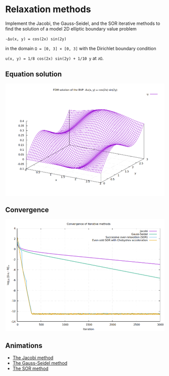 # Relaxation methods

Implement the Jacobi, the Gauss-Seidel, and the SOR iterative methods to find the solution of a model 2D elliptic boundary value problem

<code>-&Delta;u(x, y) = cos(2x) sin(2y)</code>

in the domain <code>&Omega; = [0, 3] &times; [0, 3]</code> with the Dirichlet boundary condition

<code>u(x, y) = 1/8 cos(2x) sin(2y) + 1/10 y</code> at <code>&part;&Omega;</code>.

## Equation solution

![Equation solution](/figs/seq/lin/laplace_2d_fdm/relaxation/solution.png)

## Convergence

![Convergence](/figs/seq/lin/laplace_2d_fdm/relaxation/convergence.png)

## Animations

* [The Jacobi method](https://www.youtube.com/watch?v=cEU6AxI-Z_U)
* [The Gauss-Seidel method](https://www.youtube.com/watch?v=YyGgVBPh24Y)
* [The SOR method](https://www.youtube.com/watch?v=Chp4Sif4PN8)
